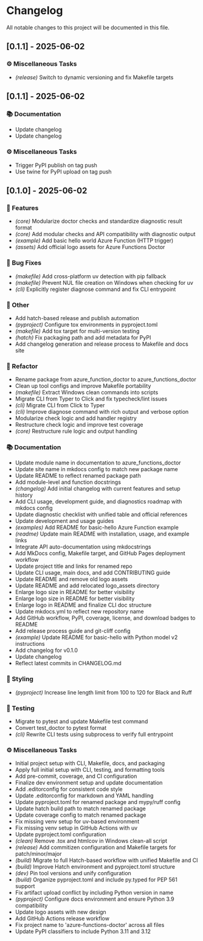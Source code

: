 # Changelog

All notable changes to this project will be documented in this file.

## [0.1.1] - 2025-06-02

### ⚙️ Miscellaneous Tasks

- *(release)* Switch to dynamic versioning and fix Makefile targets

## [0.1.1] - 2025-06-02

### 📚 Documentation

- Update changelog
- Update changelog

### ⚙️ Miscellaneous Tasks

- Trigger PyPI publish on tag push
- Use twine for PyPI upload on tag push

## [0.1.0] - 2025-06-02

### 🚀 Features

- *(core)* Modularize doctor checks and standardize diagnostic result format
- *(core)* Add modular checks and API compatibility with diagnostic output
- *(example)* Add basic hello world Azure Function (HTTP trigger)
- *(assets)* Add official logo assets for Azure Functions Doctor

### 🐛 Bug Fixes

- *(makefile)* Add cross-platform uv detection with pip fallback
- *(makefile)* Prevent NUL file creation on Windows when checking for uv
- *(cli)* Explicitly register diagnose command and fix CLI entrypoint

### 💼 Other

- Add hatch-based release and publish automation
- *(pyproject)* Configure tox environments in pyproject.toml
- *(makefile)* Add tox target for multi-version testing
- *(hatch)* Fix packaging path and add metadata for PyPI
- Add changelog generation and release process to Makefile and docs site

### 🚜 Refactor

- Rename package from azure_function_doctor to azure_functions_doctor
- Clean up tool configs and improve Makefile portability
- *(makefile)* Extract Windows clean commands into scripts
- Migrate CLI from Typer to Click and fix typecheck/lint issues
- *(cli)* Migrate CLI from Click to Typer
- *(cli)* Improve diagnose command with rich output and verbose option
- Modularize check logic and add handler registry
- Restructure check logic and improve test coverage
- *(core)* Restructure rule logic and output handling

### 📚 Documentation

- Update module name in documentation to azure_functions_doctor
- Update site name in mkdocs config to match new package name
- Update README to reflect renamed package path
- Add module-level and function docstrings
- *(changelog)* Add initial changelog with current features and setup history
- Add CLI usage, development guide, and diagnostics roadmap with mkdocs config
- Update diagnostic checklist with unified table and official references
- Update development and usage guides
- *(examples)* Add README for basic-hello Azure Function example
- *(readme)* Update main README with installation, usage, and example links
- Integrate API auto-documentation using mkdocstrings
- Add MkDocs config, Makefile target, and GitHub Pages deployment workflow
- Update project title and links for renamed repo
- Update CLI usage, main docs, and add CONTRIBUTING guide
- Update README and remove old logo assets
- Update README and add relocated logo_assets directory
- Enlarge logo size in README for better visibility
- Enlarge logo size in README for better visibility
- Enlarge logo in README and finalize CLI doc structure
- Update mkdocs.yml to reflect new repository name
- Add GitHub workflow, PyPI, coverage, license, and download badges to README
- Add release process guide and git-cliff config
- *(example)* Update README for basic-hello with Python model v2 instructions
- Add changelog for v0.1.0
- Update changelog
- Reflect latest commits in CHANGELOG.md

### 🎨 Styling

- *(pyproject)* Increase line length limit from 100 to 120 for Black and Ruff

### 🧪 Testing

- Migrate to pytest and update Makefile test command
- Convert test_doctor to pytest format
- *(cli)* Rewrite CLI tests using subprocess to verify full entrypoint

### ⚙️ Miscellaneous Tasks

- Initial project setup with CLI, Makefile, docs, and packaging
- Apply full initial setup with CLI, testing, and formatting tools
- Add pre-commit, coverage, and CI configuration
- Finalize dev environment setup and update documentation
- Add .editorconfig for consistent code style
- Update .editorconfig for markdown and YAML handling
- Update pyproject.toml for renamed package and mypy/ruff config
- Update hatch build path to match renamed package
- Update coverage config to match renamed package
- Fix missing venv setup for uv-based environment
- Fix missing venv setup in GitHub Actions with uv
- Update pyproject.toml configuration
- *(clean)* Remove .tox and htmlcov in Windows clean-all script
- *(release)* Add commitizen configuration and Makefile targets for patch/minor/major
- *(build)* Migrate to full Hatch-based workflow with unified Makefile and CI
- *(build)* Improve Hatch environment and pyproject.toml structure
- *(dev)* Pin tool versions and unify configuration
- *(build)* Organize pyproject.toml and include py.typed for PEP 561 support
- Fix artifact upload conflict by including Python version in name
- *(pyproject)* Configure docs environment and ensure Python 3.9 compatibility
- Update logo assets with new design
- Add GitHub Actions release workflow
- Fix project name to 'azure-functions-doctor' across all files
- Update PyPI classifiers to include Python 3.11 and 3.12

<!-- generated by git-cliff -->
